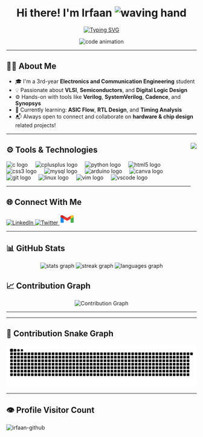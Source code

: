 <h1 align="center">
  Hi there! I'm Irfaan
  <img src="https://raw.githubusercontent.com/nixin72/nixin72/master/wave.gif" alt="waving hand" width="40"/>
</h1>


<p align="center">
  <a href="https://git.io/typing-svg">
    <img src="https://readme-typing-svg.demolab.com?font=Fira+Code&size=24&pause=1000&color=00F7EF&center=true&vCenter=true&random=false&width=500&lines=Electronics+Engineer;VLSI+Design+Enthusiast;Curious+Learner+%26+Tech+Explorer" alt="Typing SVG" />
  </a>
</p>

<p align="center">
  <img src="https://media.giphy.com/media/qgQUggAC3Pfv687qPC/giphy.gif" width="600" alt="code animation" />
</p>

---

## 👨‍💻 About Me

- 🎓 I'm a 3rd-year **Electronics and Communication Engineering** student  
- 💡 Passionate about **VLSI**, **Semiconductors**, and **Digital Logic Design**  
- ⚙️ Hands-on with tools like **Verilog**, **SystemVerilog**, **Cadence**, and **Synopsys**  
- 🌱 Currently learning: **ASIC Flow**, **RTL Design**, and **Timing Analysis**  
- 📬 Always open to connect and collaborate on **hardware & chip design** related projects!

---
###

<img align="right" height="150" src="https://media.giphy.com/media/u2hkFDdhXkX1C/giphy-downsized-large.gif"  />

###

## ⚙️ Tools & Technologies  

<div align="left">
  <img src="https://cdn.jsdelivr.net/gh/devicons/devicon/icons/c/c-original.svg" height="30" alt="c logo"  />
  <img width="12" />
  <img src="https://cdn.jsdelivr.net/gh/devicons/devicon/icons/cplusplus/cplusplus-original.svg" height="30" alt="cplusplus logo"  />
  <img width="12" />
  <img src="https://cdn.jsdelivr.net/gh/devicons/devicon/icons/python/python-original.svg" height="30" alt="python logo"  />
  <img width="12" />
  <img src="https://cdn.jsdelivr.net/gh/devicons/devicon/icons/html5/html5-original.svg" height="30" alt="html5 logo"  />
  <img width="12" />
  <img src="https://cdn.jsdelivr.net/gh/devicons/devicon/icons/css3/css3-original.svg" height="30" alt="css3 logo"  />
  <img width="12" />
  <img src="https://cdn.jsdelivr.net/gh/devicons/devicon/icons/mysql/mysql-original.svg" height="30" alt="mysql logo"  />
  <img width="12" />
  <img src="https://cdn.jsdelivr.net/gh/devicons/devicon/icons/arduino/arduino-original.svg" height="30" alt="arduino logo"  />
  <img width="12" />
  <img src="https://cdn.jsdelivr.net/gh/devicons/devicon/icons/canva/canva-original.svg" height="30" alt="canva logo"  />
  <img width="12" />
  <img src="https://cdn.jsdelivr.net/gh/devicons/devicon/icons/git/git-original.svg" height="30" alt="git logo"  />
  <img width="12" />
  <img src="https://cdn.jsdelivr.net/gh/devicons/devicon/icons/linux/linux-original.svg" height="30" alt="linux logo"  />
  <img width="12" />
  <img src="https://cdn.jsdelivr.net/gh/devicons/devicon/icons/vim/vim-original.svg" height="30" alt="vim logo"  />
  <img width="12" />
  <img src="https://cdn.jsdelivr.net/gh/devicons/devicon/icons/vscode/vscode-original.svg" height="30" alt="vscode logo"  />
</div>

---

## 🌐 Connect With Me

<p align="left">
  <a href="https://www.linkedin.com/in/mohammed-irfaan-s-328182279/" target="_blank">
    <img src="https://raw.githubusercontent.com/rahuldkjain/github-profile-readme-generator/master/src/images/icons/Social/linked-in-alt.svg" height="30" width="40" alt="LinkedIn" />
  </a>
  <a href="https://twitter.com/irfaan_1s" target="_blank">
    <img src="https://raw.githubusercontent.com/rahuldkjain/github-profile-readme-generator/master/src/images/icons/Social/twitter.svg" height="30" width="40" alt="Twitter" />
  </a>
  <a href="mailto:irfaan1s@example.com">
    <img src="https://raw.githubusercontent.com/rahuldkjain/github-profile-readme-generator/master/src/images/icons/Social/gmail.svg" height="30" width="40" alt="Gmail" />
  </a>
</p>

---

## 📊 GitHub Stats  

<div align="center">
  <img src="https://github-readme-stats.vercel.app/api?username=Irfaan1S&hide_title=false&hide_rank=false&show_icons=true&include_all_commits=true&count_private=true&disable_animations=false&theme=dracula&locale=en&hide_border=false" height="150" alt="stats graph"  />
  <img src="https://streak-stats.demolab.com?user=Irfaan1S&locale=en&mode=daily&theme=dracula&hide_border=false&border_radius=5" height="150" alt="streak graph"  />
  <img src="https://github-readme-stats.vercel.app/api/top-langs?username=Irfaan1S&locale=en&hide_title=false&layout=compact&card_width=320&langs_count=5&theme=dracula&hide_border=false" height="150" alt="languages graph"  />
</div>


## 📈 Contribution Graph

<p align="center">
  <img src="https://github-readme-activity-graph.vercel.app/graph?username=Irfaan1S&theme=tokyo-night" alt="Contribution Graph" />
</p>

---

---

## 🐍 Contribution Snake Graph

<p align="center">
  <img src="https://github.com/Irfaan1S/Irfaan1S/blob/output/snake.svg" alt="Snake animation" />
</p>

---

## 👁️ Profile Visitor Count

<p align="left">
  <img src="https://komarev.com/ghpvc/?username=Irfaan1S&label=Profile%20views&color=0e75b6&style=flat" alt="irfaan-github" />
</p>
